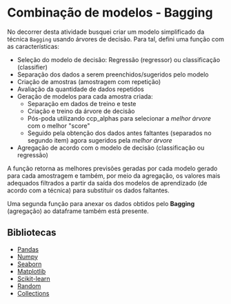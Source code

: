 # Combinação de modelos - Bagging

No decorrer desta atividade busquei criar um modelo simplificado da técnica `Bagging` usando árvores de decisão. Para tal, defini uma função com as características:
- Seleção do modelo de decisão: Regressão (regressor) ou classificação (classifier)
- Separação dos dados a serem preenchidos/sugeridos pelo modelo
- Criação de amostras (amostragem com repetição)
- Avaliação da quantidade de dados repetidos
- Geração de modelos para cada amostra criada:
  - Separação em dados de treino e teste
  - Criação e treino da árvore de decisão
  - Pós-poda utilizando ccp_alphas para selecionar a *melhor árvore* com o melhor "score"
  - Seguido pela obtenção dos dados antes faltantes (separados no segundo item)  agora sugeridos pela *melhor árvore* 
- Agregação de acordo com o modelo de decisão (classificação ou regressão)
  
A função retorna as melhores previsões geradas por cada modelo gerado para cada amostragem e também, por meio da agregação, os valores mais adequados filtrados a partir da saída dos modelos de aprendizado (de acordo com a técnica) para substituir os dados faltantes.

Uma segunda função para anexar os dados obtidos pelo **Bagging** (agregação) ao dataframe também está presente.


## Bibliotecas
- [Pandas](https://pandas.pydata.org/)
- [Numpy](https://numpy.org/)
- [Seaborn](https://seaborn.pydata.org/)
- [Matplotlib](https://matplotlib.org/)
- [Scikit-learn](https://scikit-learn.org/stable/)
- [Random](https://docs.python.org/pt-br/3.13/library/random.html)
- [Collections](https://docs.python.org/3/library/collections.html)
